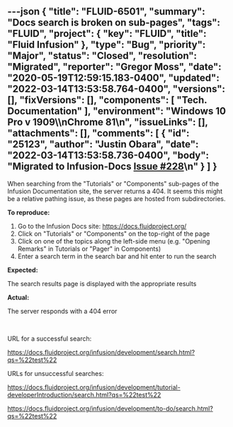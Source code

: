 ---json
{
  "title": "FLUID-6501",
  "summary": "Docs search is broken on sub-pages",
  "tags": "FLUID",
  "project": {
    "key": "FLUID",
    "title": "Fluid Infusion"
  },
  "type": "Bug",
  "priority": "Major",
  "status": "Closed",
  "resolution": "Migrated",
  "reporter": "Gregor Moss",
  "date": "2020-05-19T12:59:15.183-0400",
  "updated": "2022-03-14T13:53:58.764-0400",
  "versions": [],
  "fixVersions": [],
  "components": [
    "Tech. Documentation"
  ],
  "environment": "Windows 10 Pro v 1909\\\nChrome 81\n",
  "issueLinks": [],
  "attachments": [],
  "comments": [
    {
      "id": "25123",
      "author": "Justin Obara",
      "date": "2022-03-14T13:53:58.736-0400",
      "body": "Migrated to Infusion-Docs [Issue #228](https://github.com/fluid-project/infusion-docs/issues/228)\n"
    }
  ]
}
---
When searching from the "Tutorials" or "Components" sub-pages of the Infusion Documentation site, the server returns a 404. It seems this might be a relative pathing issue, as these pages are hosted from subdirectories.

**To reproduce:**

1. Go to the Infusion Docs site: <https://docs.fluidproject.org/>
2. Click on "Tutorials" or "Components" on the top-right of the page
3. Click on one of the topics along the left-side menu (e.g. "Opening Remarks" in Tutorials or "Pager" in Components)
4. Enter a search term in the search bar and hit enter to run the search

**Expected:**

The search results page is displayed with the appropriate results

**Actual:**

The server responds with a 404 error

 

URL for a successful search:

<https://docs.fluidproject.org/infusion/development/search.html?qs=%22test%22>

URLs for unsuccessful searches:

<https://docs.fluidproject.org/infusion/development/tutorial-developerIntroduction/search.html?qs=%22test%22>

<https://docs.fluidproject.org/infusion/development/to-do/search.html?qs=%22test%22>

        